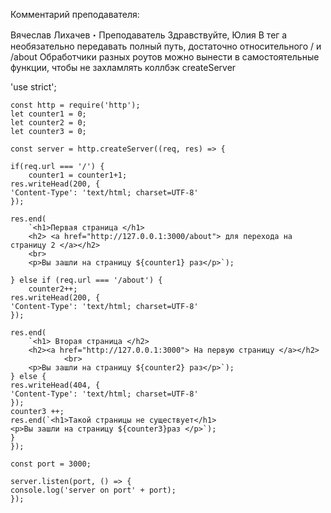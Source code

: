 Комментарий преподавателя:

Вячеслав Лихачев・Преподаватель
Здравствуйте, Юлия
В тег a необязательно передавать полный путь, достаточно относительного / и /about
Обработчики разных роутов можно вынести в самостоятельные функции, чтобы не захламлять коллбэк createServer


'use strict';

    const http = require('http');
    let counter1 = 0;
    let counter2 = 0;
    let counter3 = 0;

    const server = http.createServer((req, res) => {
       
    if(req.url === '/') {
        counter1 = counter1+1;
    res.writeHead(200, {
    'Content-Type': 'text/html; charset=UTF-8'
    });
   
    res.end(
        `<h1>Первая страница </h1>
        <h2> <a href="http://127.0.0.1:3000/about"> для перехода на страницу 2 </a></h2> 
        <br> 
        <p>Вы зашли на страницу ${counter1} раз</p>`);
    
    } else if (req.url === '/about') {
        counter2++;
    res.writeHead(200, {
    'Content-Type': 'text/html; charset=UTF-8'
    });
   
    res.end(
        `<h1> Вторая страница </h2>
        <h2><a href="http://127.0.0.1:3000"> На первую страницу </a></h2>
                <br> 
        <p>Вы зашли на страницу ${counter2} раз</p>`);
    } else {
    res.writeHead(404, {
    'Content-Type': 'text/html; charset=UTF-8'
    });
    counter3 ++;
    res.end(`<h1>Такой страницы не существует</h1>
    <p>Вы зашли на страницу ${counter3}раз </p>`);
    }
    });

    const port = 3000;

    server.listen(port, () => {
    console.log('server on port' + port);
    });
